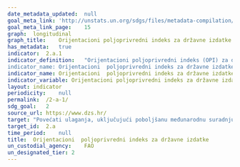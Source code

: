```yaml
---	
date_metadata_updated:	null
goal_meta_link:	'http://unstats.un.org/sdgs/files/metadata-compilation/Metadata-Goal-2.pdf'
goal_meta_link_page:	15
graph:	longitudinal
graph_title:	Orijentacioni poljoprivredni indeks za državne izdatke (%)
has_metadata:	true
indicator:	2.a.1
indicator_definition:	"Orijentacioni poljoprivredni indeks (OPI) za državne rashode definira se kao udio poljoprivrednih rashoda u ukupnim državnim rashodima, podijeljenih s udjelom sektora poljoprivrede u ukupnom BDP-u, gdje se poljoprivreda odnosi na sektor poljoprivrede, šumarstva, ribarstva i lovstva. OPI veći od 1 odražava višu orijentaciju prema sektoru poljoprivrede, koji prima veći udio državne potrošnje u odnosu na doprinos gospodarskoj dodanoj vrijednosti. OPI manji od 1 odražava nižu orijentaciju prema poljoprivredi, dok OPI jednak 1 odražava neutralnost u smjeru vlade prema poljoprivrednom sektoru. Izvor: UN
indicator_name:	Orijentacioni  poljoprivredni indeks za državne izdatke"
indicator_name:	Orijentacioni  poljoprivredni indeks za državne izdatke
indicator_variable:	Orijentacioni poljoprivredni indeks za državne izdatke (%)
layout:	indicator
periodicity:	null
permalink:	/2-a-1/
sdg_goal:	2
source_url:	https://www.dzs.hr/
target:	"Povećati ulaganja, uključujući poboljšanu međunarodnu suradnju, u ruralnu infrastrukturu, poljoprivredna istraživanjai produljenje usluga, razvoj tehnologije i biljne i stočne banke gena  kako bi se povećala poljoprivrednih proizvodna sposobnost  u zemljama u razvoju, a posebno najslabije razvijenih zemalja"
target_id:	2.a
time_period:	null
title:	Orijentacioni  poljoprivredni indeks za državne izdatke
un_custodial_agency:	FAO
un_designated_tier:	2
---	
```

